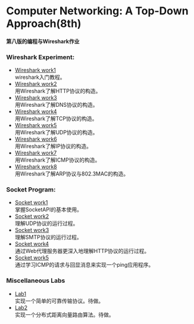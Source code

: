 # Computer Networking: A Top-Down Approach(8th)

#### 第八版的编程与Wireshark作业

### Wireshark Experiment:
* [Wireshark work1](chapter1/Wireshark1.md)<br>wireshark入门教程。
* [Wireshark work2](chapter2/Wireshark/HTTP/HTTP-Wireshark.md)<br>用Wireshark了解HTTP协议的构造。
* [Wireshark work3](chapter2/Wireshark/DNS/DNS-Wireshark.md)<br>用Wireshark了解DNS协议的构造。
* [Wireshark work4](chapter3/Wireshark/TCP/TCP-Wireshark.md)<br>用Wireshark了解TCP协议的构造。
* [Wireshark work5](chapter3/Wireshark/UDP/UDP-Wireshark.md)<br>用Wireshark了解UDP协议的构造。
* [Wireshark work6](chapter4/Wireshark/IP/IP-Wireshark.md)<br>用Wireshark了解IP协议的构造。
* [Wireshark work7](chapter5/Wireshark/ICMP/ICMP-Wireshark.md)<br>用Wireshark了解ICMP协议的构造。
* [Wireshark work8](chapter6/Wireshark/MAC/MAC-Wireshark.md)<br>用Wireshark了解ARP协议与802.3MAC的构造。

### Socket Program:
* [Socket work1](chapter2/Socket/WebServer-Socket/Socket.md)<br>掌握SocketAPI的基本使用。
* [Socket work2](chapter2/Socket/UDPPinger-Socket/Socket.md)<br>理解UDP协议的运行过程。
* [Socket work3](chapter2/Socket/SMTPClient-Socket/Socket.md)<br>理解SMTP协议的运行过程。
* [Socket work4](chapter2/Socket/ProxyServer-Socket/Socket.md)<br>通过Web代理服务器更深入地理解HTTP协议的运行过程。
* [Socket work5](chapter5/Socket/ICMP-Socket/Socket.md)<br>通过学习ICMP的请求与回显消息来实现一个ping应用程序。

### Miscellaneous Labs
* [Lab1](chapter3/ReliableTransportProtocol/ReliableTransportProtocol.md)<br>实现一个简单的可靠传输协议。待做。
* [Lab2](chapter5/distributed-asynchronous-distance-vector-routing/distributedasynchronousdistancevectorrouting.md)<br>实现一个分布式距离向量路由算法。待做。